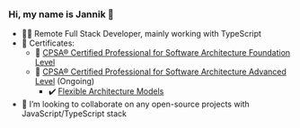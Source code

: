 ### Hi, my name is Jannik 👋

- :pouting_man: Remote Full Stack Developer, mainly working with TypeScript<br/>
- 🔭 Certificates:
  - :blue_book: [CPSA® Certified Professional for Software Architecture Foundation Level](https://www.isaqb.org/certifications/cpsa-certifications/cpsa-foundation-level/)
  - :blue_book: [CPSA® Certified Professional for Software Architecture Advanced Level](https://www.isaqb.org/certifications/cpsa-certifications/cpsa-advanced-level/) (Ongoing)
    - ✔️ [Flexible Architecture Models](https://www.isaqb.org/certifications/cpsa-certifications/cpsa-advanced-level/flex/)
- 👯 I’m looking to collaborate on any open-source projects with JavaScript/TypeScript stack

<!--
**jalorenz/jalorenz** is a ✨ _special_ ✨ repository because its `README.md` (this file) appears on your GitHub profile.

Here are some ideas to get you started:

- 🔭 I’m currently working on ...
- 🌱 I’m currently learning ...
- 👯 I’m looking to collaborate on ...
- 🤔 I’m looking for help with ...
- 💬 Ask me about ...
- 📫 How to reach me: ...
- 😄 Pronouns: ...
- ⚡ Fun fact: ...
-->
